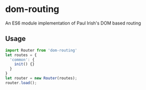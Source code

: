 # dom-routing
An ES6 module implementation of Paul Irish's DOM based routing
## Usage
```javascript
import Router from 'dom-routing'
let routes = { 
  'common': { 
    init() {} 
  }
}
let router = new Router(routes);
router.load();
```
